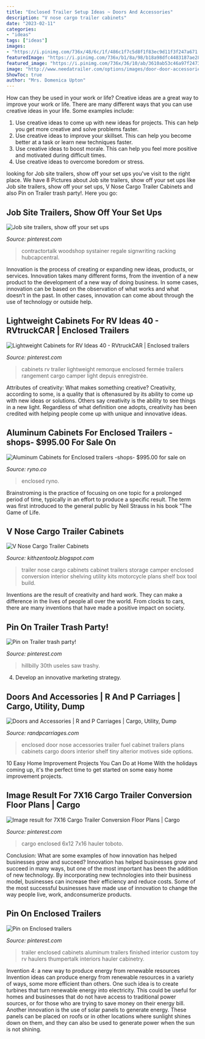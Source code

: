 ```yaml
---
title: "Enclosed Trailer Setup Ideas ~ Doors And Accessories"
description: "V nose cargo trailer cabinets"
date: "2023-02-11"
categories:
- "ideas"
tags: ["ideas"]
images:
- "https://i.pinimg.com/736x/48/6c/1f/486c1f7c5d8f1f83ec9d11f3f247a671.jpg"
featuredImage: "https://i.pinimg.com/736x/b1/8a/98/b18a98dfc4483187ae28a0e47e5e8266.jpg"
featured_image: "https://i.pinimg.com/736x/36/10/ab/3610ab53c46a97f2473ab970959d1f8c.jpg"
image: "http://www.needatrailer.com/options/images/door-door-accessories/fuel-door-vnose1.JPG"
ShowToc: true
author: "Mrs. Domenica Upton"
---
```



How can they be used in your work or life?
Creative ideas are a great way to improve your work or life. There are many different ways that you can use creative ideas in your life. Some examples include: 
1. Use creative ideas to come up with new ideas for projects. This can help you get more creative and solve problems faster. 
2. Use creative ideas to improve your skillset. This can help you become better at a task or learn new techniques faster. 
3. Use creative ideas to boost morale. This can help you feel more positive and motivated during difficult times. 
4. Use creative ideas to overcome boredom or stress.

	

		
looking for Job site trailers, show off your set ups you've visit to the right place. We have 8 Pictures about Job site trailers, show off your set ups like Job site trailers, show off your set ups, V Nose Cargo Trailer Cabinets and also Pin on Trailer trash party!. Here you go:
		
    
## Job Site Trailers, Show Off Your Set Ups

<img loading=lazy src="https://i.pinimg.com/736x/5e/72/75/5e7275c3c478f5692f59f863f4e86d75.jpg" onerror="this.onerror=null;this.src='https://tse2.mm.bing.net/th?id=OIP.VC6LAdFRyHWYlYbisfF5GAAAAA&amp;pid=15.1';" alt="Job site trailers, show off your set ups">

_Source: pinterest.com_

>contractortalk woodshop systainer regale signwriting racking hubcapcentral. 

	

Innovation is the process of creating or expanding new ideas, products, or services. Innovation takes many different forms, from the invention of a new product to the development of a new way of doing business. In some cases, innovation can be based on the observation of what works and what doesn’t in the past. In other cases, innovation can come about through the use of technology or outside help.

    
## Lightweight Cabinets For RV Ideas 40 - RVtruckCAR | Enclosed Trailers

<img loading=lazy src="https://i.pinimg.com/736x/48/6c/1f/486c1f7c5d8f1f83ec9d11f3f247a671.jpg" onerror="this.onerror=null;this.src='https://tse4.mm.bing.net/th?id=OIP._ue8dJjFEMI_lFzoROHaGQHaFj&amp;pid=15.1';" alt="Lightweight Cabinets for RV Ideas 40 - RVtruckCAR | Enclosed trailers">

_Source: pinterest.com_

>cabinets rv trailer lightweight remorque enclosed fermée trailers rangement cargo camper light depuis enregistrée. 

	

Attributes of creativity: What makes something creative?
Creativity, according to some, is a quality that is oftenasured by its ability to come up with new ideas or solutions. Others say creativity is the ability to see things in a new light. Regardless of what definition one adopts, creativity has been credited with helping people come up with unique and innovative ideas.

    
## Aluminum Cabinets For Enclosed Trailers -shops- $995.00 For Sale On

<img loading=lazy src="https://ryno-post-images.s3.amazonaws.com/1545308991.jpeg" onerror="this.onerror=null;this.src='https://tse2.mm.bing.net/th?id=OIP.Uo0I42iaZJnxJHJDq8qqagHaJ6&amp;pid=15.1';" alt="Aluminum Cabinets for Enclosed trailers -shops- $995.00 for sale on">

_Source: ryno.co_

>enclosed ryno. 

	

Brainstroming is the practice of focusing on one topic for a prolonged period of time, typically in an effort to produce a specific result. The term was first introduced to the general public by Neil Strauss in his book "The Game of Life.

    
## V Nose Cargo Trailer Cabinets

<img loading=lazy src="https://1.bp.blogspot.com/-B8a62kj5EqA/XRRDLY-QLcI/AAAAAAAABvU/4I4Iyb-ppJI_dUDCrUG-y8DbCf7tgDNsQCLcBGAs/s640/v-nose-cargo-trailer-cabinet-kits.jpg" onerror="this.onerror=null;this.src='https://tse2.mm.bing.net/th?id=OIP.JYVVWzgcm92L_YbHKxSamQHaFj&amp;pid=15.1';" alt="V Nose Cargo Trailer Cabinets">

_Source: kithzentoolz.blogspot.com_

>trailer nose cargo cabinets cabinet trailers storage camper enclosed conversion interior shelving utility kits motorcycle plans shelf box tool build. 

	

Inventions are the result of creativity and hard work. They can make a difference in the lives of people all over the world. From clocks to cars, there are many inventions that have made a positive impact on society.

    
## Pin On Trailer Trash Party!

<img loading=lazy src="https://i.pinimg.com/736x/b1/8a/98/b18a98dfc4483187ae28a0e47e5e8266.jpg" onerror="this.onerror=null;this.src='https://tse4.mm.bing.net/th?id=OIP.5lGtygw1NvEyYdhHetNh_AHaJ3&amp;pid=15.1';" alt="Pin on Trailer trash party!">

_Source: pinterest.com_

>hillbilly 30th useles saw trashy. 

	

4. Develop an innovative marketing strategy.

    
## Doors And Accessories | R And P Carriages | Cargo, Utility, Dump

<img loading=lazy src="http://www.needatrailer.com/options/images/door-door-accessories/fuel-door-vnose1.JPG" onerror="this.onerror=null;this.src='https://tse1.mm.bing.net/th?id=OIP.-LjVL-XpSSP5n8C-xxUiHwHaFj&amp;pid=15.1';" alt="Doors and Accessories | R and P Carriages | Cargo, Utility, Dump">

_Source: randpcarriages.com_

>enclosed door nose accessories trailer fuel cabinet trailers plans cabinets cargo doors interior shelf tiny alterior motives side options. 

	

10 Easy Home Improvement Projects You Can Do at Home
With the holidays coming up, it's the perfect time to get started on some easy home improvement projects.

    
## Image Result For 7X16 Cargo Trailer Conversion Floor Plans | Cargo

<img loading=lazy src="https://i.pinimg.com/736x/36/10/ab/3610ab53c46a97f2473ab970959d1f8c.jpg" onerror="this.onerror=null;this.src='https://tse2.mm.bing.net/th?id=OIP.myHvMWS5ZsqexwX0Bi9mNgHaFi&amp;pid=15.1';" alt="Image result for 7X16 Cargo Trailer Conversion Floor Plans | Cargo">

_Source: pinterest.com_

>cargo enclosed 6x12 7x16 hauler toboto. 

	

Conclusion: What are some examples of how innovation has helped businesses grow and succeed?
Innovation has helped businesses grow and succeed in many ways, but one of the most important has been the addition of new technology. By incorporating new technologies into their business model, businesses can increase their efficiency and reduce costs. Some of the most successful businesses have made use of innovation to change the way people live, work, andconsumerize products.

    
## Pin On Enclosed Trailers

<img loading=lazy src="https://i.pinimg.com/736x/02/33/95/02339545746e2d49f56f9ccb6b21dd55--aluminum-trailer-trailers.jpg" onerror="this.onerror=null;this.src='https://tse3.mm.bing.net/th?id=OIP.J1y3MfcFMF193CsHzZ6KIgHaE6&amp;pid=15.1';" alt="Pin on Enclosed trailers">

_Source: pinterest.com_

>trailer enclosed cabinets aluminum trailers finished interior custom toy rv haulers thumpertalk interiors hauler cabinetry. 

	

Invention 4: a new way to produce energy from renewable resources
Invention ideas can produce energy from renewable resources in a variety of ways, some more efficient than others. One such idea is to create turbines that turn renewable energy into electricity. This could be useful for homes and businesses that do not have access to traditional power sources, or for those who are trying to save money on their energy bill. Another innovation is the use of solar panels to generate energy. These panels can be placed on roofs or in other locations where sunlight shines down on them, and they can also be used to generate power when the sun is not shining.

